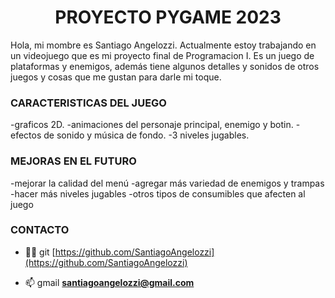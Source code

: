 <h1 align="center">PROYECTO PYGAME 2023</h1>

Hola, mi mombre es Santiago Angelozzi. Actualmente estoy trabajando en un videojuego que es mi proyecto final de Programacion I. Es un juego de plataformas y enemigos, además tiene algunos detalles y sonidos de otros juegos y cosas que me gustan para darle mi toque.

<h3> CARACTERISTICAS DEL JUEGO </h3>

-graficos 2D.
-animaciones del personaje principal, enemigo y botin.
-efectos de sonido y música de fondo.
-3 niveles jugables.

<h3> MEJORAS EN EL FUTURO </h3>
-mejorar la calidad del menú
-agregar más variedad de enemigos y trampas
-hacer más niveles jugables
-otros tipos de consumibles que afecten al juego

<h3> CONTACTO </h3>

- 👨‍💻 git [https://github.com/SantiagoAngelozzi](https://github.com/SantiagoAngelozzi)

- 📫 gmail **santiagoangelozzi@gmail.com**